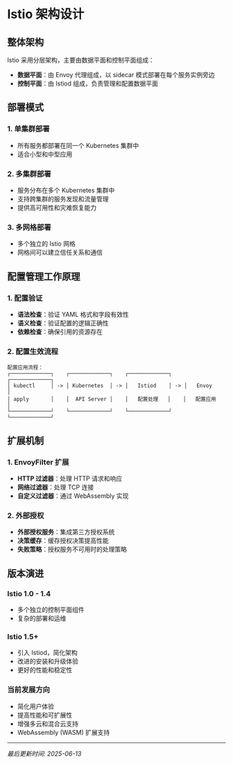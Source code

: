 # Istio 架构设计

## 整体架构
Istio 采用分层架构，主要由数据平面和控制平面组成：
- **数据平面**：由 Envoy 代理组成，以 sidecar 模式部署在每个服务实例旁边
- **控制平面**：由 Istiod 组成，负责管理和配置数据平面

## 部署模式

### 1. 单集群部署
- 所有服务都部署在同一个 Kubernetes 集群中
- 适合小型和中型应用

### 2. 多集群部署
- 服务分布在多个 Kubernetes 集群中
- 支持跨集群的服务发现和流量管理
- 提供高可用性和灾难恢复能力

### 3. 多网格部署
- 多个独立的 Istio 网格
- 网格间可以建立信任关系和通信

## 配置管理工作原理

### 1. 配置验证
- **语法检查**：验证 YAML 格式和字段有效性
- **语义检查**：验证配置的逻辑正确性
- **依赖检查**：确保引用的资源存在

### 2. 配置生效流程
```
配置应用流程：
┌─────────────┐    ┌─────────────┐    ┌─────────────┐    ┌─────────────┐
│ kubectl     │ -> │ Kubernetes  │ -> │   Istiod    │ -> │   Envoy     │
│ apply       │    │  API Server │    │   配置处理   │    │   配置应用   │
└─────────────┘    └─────────────┘    └─────────────┘    └─────────────┘
```

## 扩展机制

### 1. EnvoyFilter 扩展
- **HTTP 过滤器**：处理 HTTP 请求和响应
- **网络过滤器**：处理 TCP 连接
- **自定义过滤器**：通过 WebAssembly 实现

### 2. 外部授权
- **外部授权服务**：集成第三方授权系统
- **决策缓存**：缓存授权决策提高性能
- **失败策略**：授权服务不可用时的处理策略

## 版本演进

### Istio 1.0 - 1.4
- 多个独立的控制平面组件
- 复杂的部署和运维

### Istio 1.5+
- 引入 Istiod，简化架构
- 改进的安装和升级体验
- 更好的性能和稳定性

### 当前发展方向
- 简化用户体验
- 提高性能和可扩展性
- 增强多云和混合云支持
- WebAssembly (WASM) 扩展支持

---

*最后更新时间: 2025-06-13*
